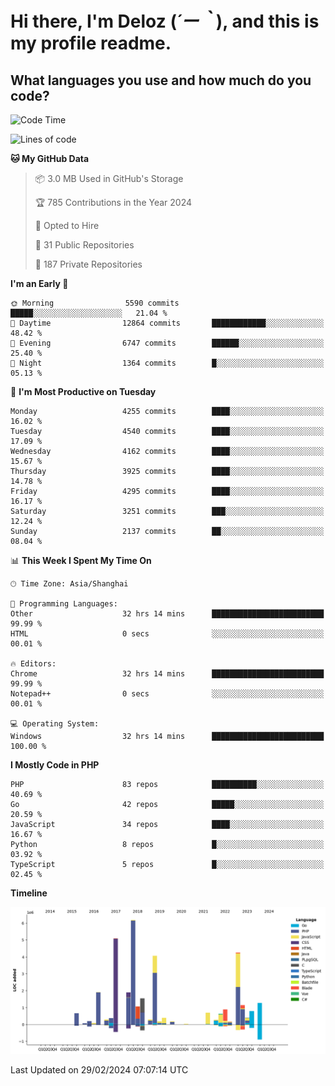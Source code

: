 # **Hi there, I'm Deloz (*´ー｀*), and this is my profile readme.**

## **What languages you use and how much do you code?**

<!--START_SECTION:waka-->
![Code Time](http://img.shields.io/badge/Code%20Time-3%2C380%20hrs%2056%20mins-blue)

![Lines of code](https://img.shields.io/badge/From%20Hello%20World%20I%27ve%20Written-34.9%20million%20lines%20of%20code-blue)

**🐱 My GitHub Data** 

> 📦 3.0 MB Used in GitHub's Storage 
 > 
> 🏆 785 Contributions in the Year 2024
 > 
> 💼 Opted to Hire
 > 
> 📜 31 Public Repositories 
 > 
> 🔑 187 Private Repositories 
 > 
**I'm an Early 🐤** 

```text
🌞 Morning                5590 commits        █████░░░░░░░░░░░░░░░░░░░░   21.04 % 
🌆 Daytime                12864 commits       ████████████░░░░░░░░░░░░░   48.42 % 
🌃 Evening                6747 commits        ██████░░░░░░░░░░░░░░░░░░░   25.40 % 
🌙 Night                  1364 commits        █░░░░░░░░░░░░░░░░░░░░░░░░   05.13 % 
```
📅 **I'm Most Productive on Tuesday** 

```text
Monday                   4255 commits        ████░░░░░░░░░░░░░░░░░░░░░   16.02 % 
Tuesday                  4540 commits        ████░░░░░░░░░░░░░░░░░░░░░   17.09 % 
Wednesday                4162 commits        ████░░░░░░░░░░░░░░░░░░░░░   15.67 % 
Thursday                 3925 commits        ████░░░░░░░░░░░░░░░░░░░░░   14.78 % 
Friday                   4295 commits        ████░░░░░░░░░░░░░░░░░░░░░   16.17 % 
Saturday                 3251 commits        ███░░░░░░░░░░░░░░░░░░░░░░   12.24 % 
Sunday                   2137 commits        ██░░░░░░░░░░░░░░░░░░░░░░░   08.04 % 
```


📊 **This Week I Spent My Time On** 

```text
🕑︎ Time Zone: Asia/Shanghai

💬 Programming Languages: 
Other                    32 hrs 14 mins      █████████████████████████   99.99 % 
HTML                     0 secs              ░░░░░░░░░░░░░░░░░░░░░░░░░   00.01 % 

🔥 Editors: 
Chrome                   32 hrs 14 mins      █████████████████████████   99.99 % 
Notepad++                0 secs              ░░░░░░░░░░░░░░░░░░░░░░░░░   00.01 % 

💻 Operating System: 
Windows                  32 hrs 14 mins      █████████████████████████   100.00 % 
```

**I Mostly Code in PHP** 

```text
PHP                      83 repos            ██████████░░░░░░░░░░░░░░░   40.69 % 
Go                       42 repos            █████░░░░░░░░░░░░░░░░░░░░   20.59 % 
JavaScript               34 repos            ████░░░░░░░░░░░░░░░░░░░░░   16.67 % 
Python                   8 repos             █░░░░░░░░░░░░░░░░░░░░░░░░   03.92 % 
TypeScript               5 repos             █░░░░░░░░░░░░░░░░░░░░░░░░   02.45 % 
```



**Timeline**

![Lines of Code chart](https://raw.githubusercontent.com/deloz/deloz/main/assets/bar_graph.png)


 Last Updated on 29/02/2024 07:07:14 UTC
<!--END_SECTION:waka-->
